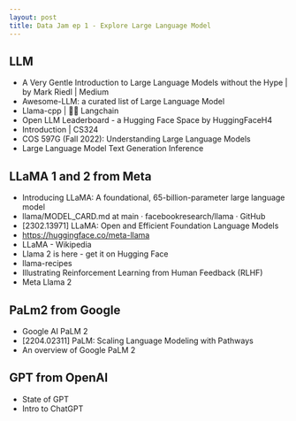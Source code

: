 ```yaml
---
layout: post
title: Data Jam ep 1 - Explore Large Language Model
---
```


## LLM
- A Very Gentle Introduction to Large Language Models without the Hype | by Mark Riedl | Medium
- Awesome-LLM: a curated list of Large Language Model
- Llama-cpp | 🦜️🔗 Langchain
- Open LLM Leaderboard - a Hugging Face Space by HuggingFaceH4
- Introduction | CS324
- COS 597G (Fall 2022): Understanding Large Language Models
- Large Language Model Text Generation Inference

## LLaMA 1 and 2 from Meta
- Introducing LLaMA: A foundational, 65-billion-parameter large language model
- llama/MODEL_CARD.md at main · facebookresearch/llama · GitHub
- [2302.13971] LLaMA: Open and Efficient Foundation Language Models
- <https://huggingface.co/meta-llama>
- LLaMA - Wikipedia
- Llama 2 is here - get it on Hugging Face
- llama-recipes
- Illustrating Reinforcement Learning from Human Feedback (RLHF)
- Meta Llama 2

## PaLm2 from Google
- Google AI PaLM 2
- [2204.02311] PaLM: Scaling Language Modeling with Pathways
- An overview of Google PaLM 2

## GPT from OpenAI
- State of GPT
- Intro to ChatGPT
